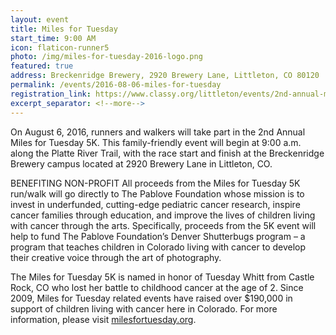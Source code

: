 ```yaml
---
layout: event
title: Miles for Tuesday
start_time: 9:00 AM
icon: flaticon-runner5
photo: /img/miles-for-tuesday-2016-logo.png
featured: true
address: Breckenridge Brewery, 2920 Brewery Lane, Littleton, CO 80120
permalink: /events/2016-08-06-miles-for-tuesday
registration_link: https://www.classy.org/littleton/events/2nd-annual-miles-for-tuesday-5k/e80755
excerpt_separator: <!--more-->
---
```


On August 6, 2016, runners and walkers will take part in the 2nd Annual Miles for Tuesday 5K. This family-friendly event will begin at 9:00 a.m. along the Platte River Trail, with the race start and finish at the Breckenridge Brewery campus located at 2920 Brewery Lane in Littleton, CO.

<!--more-->

BENEFITING NON-PROFIT
All proceeds from the Miles for Tuesday 5K run/walk will go directly to The Pablove Foundation whose mission is to invest in underfunded, cutting-edge pediatric cancer research, inspire cancer families through education, and improve the lives of children living with cancer through the arts. Specifically, proceeds from the 5K event will help to fund The Pablove Foundation’s Denver Shutterbugs program – a program that teaches children in Colorado living with cancer to develop their creative voice through the art of photography.

The Miles for Tuesday 5K is named in honor of Tuesday Whitt from Castle Rock, CO who lost her battle to childhood cancer at the age of 2. Since 2009, Miles for Tuesday related events have raised over $190,000 in support of children living with cancer here in Colorado. For more information, please visit [milesfortuesday.org](milesfortuesday.org).
